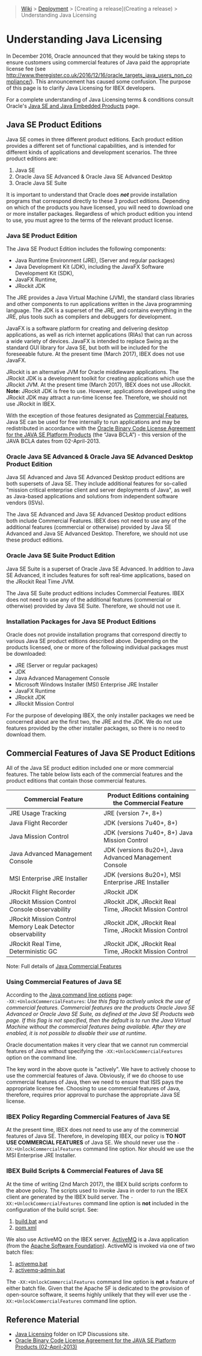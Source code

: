> [Wiki](Home) > [Deployment](Deployment) > [Creating a release](Creating a release) > Understanding Java Licensing

# Understanding Java Licensing

In December 2016, Oracle announced that they would be taking steps to ensure customers using commercial features of Java paid the appropriate license fee (see http://www.theregister.co.uk/2016/12/16/oracle_targets_java_users_non_compliance/).  This announcement has caused some confusion.  The purpose of this page is to clarify Java Licensing for IBEX developers.

For a complete understanding of Java Licensing terms & conditions consult Oracle's [Java SE and Java Embedded Products](http://www.oracle.com/technetwork/java/javase/terms/products/index.html) page.

## Java SE Product Editions

Java SE comes in three different product editions. Each product edition provides a different set of functional capabilities, and is intended for different kinds of applications and development scenarios.  The three product editions are:

1. Java SE
1. Oracle Java SE Advanced & Oracle Java SE Advanced Desktop
1. Oracle Java SE Suite

It is important to understand that Oracle does _**not**_ provide installation programs that correspond directly to these 3 product editions. Depending on which of the products you have licensed, you will need to download one or more installer packages.  Regardless of which product edition you intend to use, you must agree to the terms of the relevant product license.

### Java SE Product Edition

The Java SE Product Edition includes the following components:

* Java Runtime Environment (JRE), (Server and regular packages)
* Java Development Kit (JDK), including the JavaFX Software Development Kit (SDK),
* JavaFX Runtime,
* JRockit JDK

The JRE provides a Java Virtual Machine (JVM), the standard class libraries and other components to run applications written in the Java programming language.  The JDK is a superset of the JRE, and contains everything in the JRE, plus tools such as compilers and debuggers for development.

JavaFX is a software platform for creating and delivering desktop applications, as well as rich internet applications (RIAs) that can run across a wide variety of devices. JavaFX is intended to replace Swing as the standard GUI library for Java SE, but both will be included for the foreseeable future.  At the present time (March 2017), IBEX does not use JavaFX.

JRockit is an alternative JVM for Oracle middleware applications.  The JRockit JDK is a development toolkit for creating applications which use the JRockit JVM.  At the present time (March 2017), IBEX does not use JRockit.<br>
**Note:** JRockit JDK is free to use.  However, applications developed using the JRockit JDK may attract a run-time license fee.  Therefore, we should not use JRockit in IBEX.

With the exception of those features designated as [Commercial Features](#noteCommFeat), Java SE can be used for free internally to run applications and may be redistributed in accordance with the [Oracle Binary Code License Agreement for the JAVA SE Platform Products](http://www.oracle.com/technetwork/java/javase/documentation/otn-bcl-02april2013-1966219.pdf) (the “Java BCLA”) - this version of the JAVA BCLA dates from 02-April-2013.

### Oracle Java SE Advanced & Oracle Java SE Advanced Desktop Product Edition

Java SE Advanced and Java SE Advanced Desktop product editions are both supersets of Java SE.  They include  additional features for so-called "mission critical enterprise client and server deployments of Java", as well as Java-based applications and solutions from independent software vendors (ISVs).

The Java SE Advanced and Java SE Advanced Desktop product editions both include Commercial Features.  IBEX does not need to use any of the additional features (commercial or otherwise) provided by Java SE Advanced and Java SE Advanced Desktop.  Therefore, we should not use these product editions.

### Oracle Java SE Suite Product Edition

Java SE Suite is a superset of Oracle Java SE Advanced.  In addition to Java SE Advanced, it includes features for soft real-time applications, based on the JRockit Real Time JVM.

The Java SE Suite product editions includes Commercial Features.  IBEX does not need to use any of the additional features (commercial or otherwise) provided by Java SE Suite.  Therefore, we should not use it.

### Installation Packages for Java SE Product Editions
Oracle does not provide installation programs that correspond directly to various Java SE product editions described above. Depending on the products licensed, one or more of the following individual packages must be downloaded:

* JRE (Server or regular packages)
* JDK
* Java Advanced Management Console
* Microsoft Windows Installer (MSI) Enterprise JRE Installer
* JavaFX Runtime
* JRockit JDK
* JRockit Mission Control

For the purpose of developing IBEX, the only installer packages we need be concerned about are the first two, the JRE and the JDK.  We do not use features provided by the other installer packages, so there is no need to download them.

<a name="noteCommFeat"></a>
## Commercial Features of Java SE Product Editions

All of the Java SE product edition included one or more commercial features.  The table below lists each of the commercial features and the product editions that contain those commercial features.

Commercial Feature | Product Editions containing the Commercial Feature 
------------------ | -------------------------------------------------- 
JRE Usage Tracking | JRE (version 7+, 8+)
Java Flight Recorder | JDK (versions 7u40+, 8+)
Java Mission Control | JDK (versions 7u40+, 8+) Java Mission Control
Java Advanced Management Console | JDK (versions 8u20+), Java Advanced Management Console
MSI Enterprise JRE Installer | JDK (versions 8u20+), MSI Enterprise JRE Installer
JRockit Flight Recorder | JRockit JDK 
JRockit Mission Control Console observability | JRockit JDK, JRockit Real Time, JRockit Mission Control
JRockit Mission Control Memory Leak Detector observability | JRockit JDK, JRockit Real Time, JRockit Mission Control 
JRockit Real Time, Deterministic GC | JRockit JDK, JRockit Real Time, JRockit Mission Control 

Note: Full details of [Java Commercial Features](http://www.oracle.com/technetwork/java/javase/terms/products/index.html)

### Using Commercial Features of Java SE

According to the [Java command line options](http://docs.oracle.com/javase/7/docs/technotes/tools/windows/java.html) page:  <br> 
``-XX:+UnlockCommercialFeatures``: _Use this flag to actively unlock the use of commercial features. Commercial features are the products Oracle Java SE Advanced or Oracle Java SE Suite, as defined at the Java SE Products web page.  If this flag is not specified, then the default is to run the Java Virtual Machine without the commercial features being available. After they are enabled, it is not possible to disable their use at runtime._

Oracle documentation makes it very clear that we cannot run commercial features of Java without specifying 
the ``-XX:+UnlockCommercialFeatures`` option on the command line.  

The key word in the above quote is "actively".  We have to actively choose to use the commercial features of Java.  Obviously, if we do choose to use commercial features of Java, then we need to ensure that ISIS pays the appropriate license fee.  Choosing to use commercial features of Java, therefore, requires prior approval to purchase the appropriate Java SE license.

### IBEX Policy Regarding Commercial Features of Java SE 

At the present time, IBEX does not need to use any of the commercial features of Java SE.  Therefore, in developing IBEX, our policy is **TO NOT USE COMMERCIAL FEATURES** of Java SE.  We should never use the ``-XX:+UnlockCommercialFeatures`` command line option.  Nor should we use the MSI Enterprise JRE Installer.

### IBEX Build Scripts & Commercial Features of Java SE

At the time of writing (2nd March 2017), the IBEX build scripts conform to the above policy.  The scripts used to invoke Java in order to run the IBEX client are generated by the IBEX build server.  The ``-XX:+UnlockCommercialFeatures`` command line option is **not** included in the configuration of the build script.  See:

1. [build.bat](https://github.com/ISISComputingGroup/ibex_gui/blob/master/build/build.bat) and
1. [pom.xml](https://github.com/ISISComputingGroup/ibex_gui/blob/master/base/uk.ac.stfc.isis.ibex.client.tycho.parent/pom.xml)

We also use ActiveMQ on the IBEX server.  [ActiveMQ](http://activemq.apache.org/) is a Java application (from the [Apache Software Foundation](http://www.apache.org/)).  ActiveMQ is invoked via one of two batch files:

1. [activemq.bat](https://github.com/ISISComputingGroup/EPICS-ActiveMQ/blob/master/bin/activemq.bat)
1. [activemq-admin.bat](https://github.com/ISISComputingGroup/EPICS-ActiveMQ/blob/master/bin/activemq-admin.bat)

The ``-XX:+UnlockCommercialFeatures`` command line option is **not** a feature of either batch file. Given that the Apache SF is dedicated to the provision of open-source software, it seems highly unlikely that they will ever use 
the ``-XX:+UnlockCommercialFeatures`` command line option.

## Reference Material
* [Java Licensing](http://www.facilities.rl.ac.uk/isis/computing/ICPdiscussions/Forms/AllItems.aspx?RootFolder=%2Fisis%2Fcomputing%2FICPdiscussions%2FJava%20Licensing&FolderCTID=0x01200027AD8F05966A2748B3B04C98BB5B442B&View={F2C33C51-70E6-4343-B937-2C59A2568306}) folder on ICP Discussions site.
* [Oracle Binary Code License Agreement for the JAVA SE Platform Products (02-April-2013)](http://www.oracle.com/technetwork/java/javase/documentation/otn-bcl-02april2013-1966219.pdf)